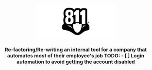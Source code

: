 <div align="center">

<picture>
  <img src="/docs/811.svg" width="50%" height="50%">
</picture>

<h3>
Re-factoring/Re-writing an internal tool for a company that automates most of their employee's job
TODO:
    - [ ] Login automation to avoid getting the account disabled




